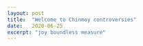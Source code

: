 ```yaml
---
layout: post
title:  "Welcome to Chinmoy controversies"
date:   2020-06-25
excerpt: "joy boundless measure"
---
```

